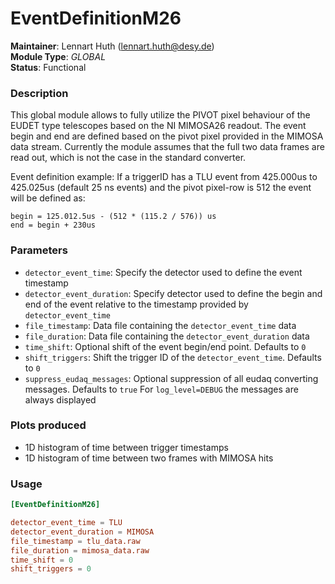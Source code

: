 # EventDefinitionM26
**Maintainer**: Lennart Huth (lennart.huth@desy.de)  
**Module Type**: *GLOBAL*  
**Status**: Functional 

### Description
This global module allows to fully utilize the PIVOT pixel behaviour of the
EUDET type telescopes based on the NI MIMOSA26 readout. The event begin and
end are defined based on the  pivot pixel provided in the MIMOSA data
stream. Currently the module assumes that the full two data frames are read
out, which is not the case in the standard converter.

Event definition example:
If a triggerID has a TLU event from 425.000us to 425.025us (default
25 ns events) and the pivot pixel-row is 512 the event will be defined as:

```
begin = 125.012.5us - (512 * (115.2 / 576)) us
end = begin + 230us
```

### Parameters
* `detector_event_time`: Specify the detector used to define the event timestamp
* `detector_event_duration`: Specify detector used to define the begin and end of the event relative to the timestamp provided by `detector_event_time`
* `file_timestamp`: Data file containing the `detector_event_time` data
* `file_duration`: Data file containing the  `detector_event_duration` data
* `time_shift`: Optional shift of the event begin/end point. Defaults to `0`
* `shift_triggers`: Shift the trigger ID of the `detector_event_time`. Defaults to `0`
* `suppress_eudaq_messages`: Optional suppression of all eudaq converting messages. Defaults to `true` For `log_level=DEBUG` the messages are always displayed

### Plots produced
* 1D histogram of time between trigger timestamps
* 1D histogram of time between two frames with MIMOSA hits

### Usage
```toml
[EventDefinitionM26]

detector_event_time = TLU
detector_event_duration = MIMOSA
file_timestamp = tlu_data.raw
file_duration = mimosa_data.raw
time_shift = 0
shift_triggers = 0
```
